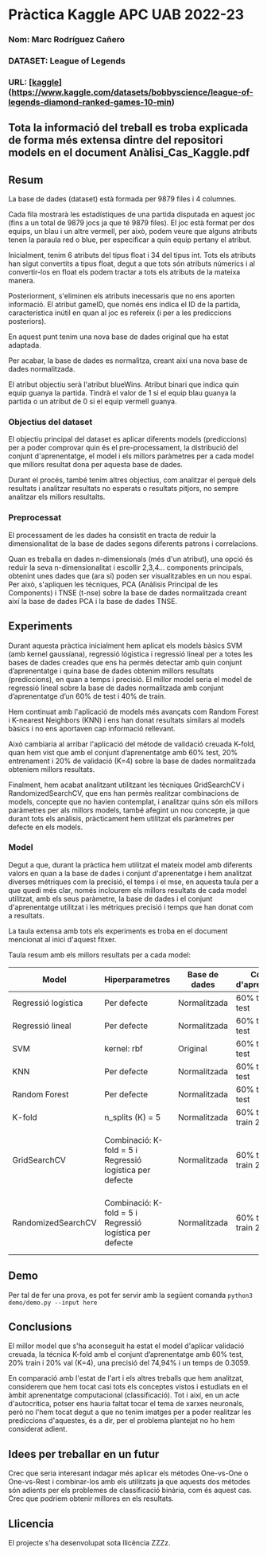 # Pràctica Kaggle APC UAB 2022-23
### Nom: Marc Rodríguez Cañero
### DATASET: League of Legends
### URL: [[kaggle](http://....)](https://www.kaggle.com/datasets/bobbyscience/league-of-legends-diamond-ranked-games-10-min)

## Tota la informació del treball es troba explicada de forma més extensa dintre del repositori models en el document Anàlisi_Cas_Kaggle.pdf

## Resum
La base de dades (dataset) està formada per 9879 files i 4 columnes.

Cada fila mostrarà les estadístiques de una partida disputada en aquest joc (fins a un total de 9879 jocs ja que té 9879 files).
El joc està format per dos equips, un blau i un altre vermell, per això, podem veure que alguns atributs tenen la paraula red o blue, per especificar a quin equip pertany el atribut.

Inicialment, tenim 6 atributs del tipus float i 34 del tipus int. Tots els atributs han sigut convertits a tipus float, degut a que tots són atributs númerics i al convertir-los en float els podem tractar a tots els atributs de la mateixa manera.

Posteriorment, s'eliminen els atributs inecessaris que no ens aporten informació. El atribut gameID, que només ens indica el ID de la partida, característica inútil en quan al joc es refereix (i per a les prediccions posteriors).

En aquest punt tenim una nova base de dades original que ha estat adaptada.

Per acabar, la base de dades es normalitza, creant així una nova base de dades normalitzada.

El atribut objectiu serà l'atribut blueWins. Atribut binari que indica quin equip guanya la partida. Tindrà el valor de 1 si el equip blau guanya la partida o un atribut de 0 si el equip vermell guanya. 


### Objectius del dataset
El objectiu principal del dataset es aplicar diferents models (prediccions) per a poder comprovar quin és el pre-processament, la distribució del conjunt d'aprenentatge, el model i els millors paràmetres per a cada model que millors resultat dona per aquesta base de dades. 

Durant el procés, també tenim altres objectius, com analitzar el perquè dels resultats i analitzar resultats no esperats o resultats pitjors, no sempre analitzar els millors resultalts.

### Preprocessat

El processament de les dades ha consistit en tracta de reduir la dimensionalitat de la base de dades segons diferents patrons i correlacions.

Quan es treballa en dades n-dimensionals (més d'un atribut), una opció és reduir la seva n-dimensionalitat i escollir 2,3,4... components principals, obtenint unes dades que (ara sí) poden ser visualitzables en un nou espai. Per això, s'apliquen les técniques, PCA (Anàlisis Principal de les Components) i TNSE (t-nse) sobre la base de dades normalitzada creant així la base de dades PCA i la base de dades TNSE. 

## Experiments
Durant aquesta pràctica inicialment hem aplicat els models bàsics SVM (amb kernel gaussiana), regressió lógistica i regressió lineal per a totes les bases de dades creades que ens ha permès detectar amb quin conjunt d’aprenentatge i quina base de dades obtenim millors resultats (prediccions), en quan a temps i precisió. El millor model seria el model de regressió lineal sobre la base de dades normalitzada amb conjunt d’aprenentatge d’un 60% de test i 40% de train.

Hem continuat amb l'aplicació de models més avançats com Random Forest i K-nearest Neighbors (KNN) i ens han donat resultats similars al models bàsics i no ens aportaven cap informació rellevant. 

Això cambiaria al arribar l'aplicació del métode de validació creuada K-fold, quan hem vist que amb el conjunt d’aprenentatge amb 60% test, 20% entrenament i 20% de validació (K=4) sobre la base de dades normalitzada obteniem millors resultats.

Finalment, hem acabat analitzant utilitzant les tècniques  GridSearchCV i RandomizedSearchCV, que ens han permès realitzar combinacions de models, concepte que no havien contemplat, i analitzar quins són els millors paràmetres per als millors models, també afegint un nou concepte, ja que durant tots els anàlisis, pràcticament hem utilitzat els paràmetres per defecte en els models. 

### Model
Degut a que, durant la pràctica hem utilitzat el mateix model amb diferents valors en quan a la base de dades i conjunt d'aprenentatge i hem analitzat diverses métriques com la precisió, el temps i el mse, en aquesta taula per a que quedi més clar, només inclourem els millors resultats de cada model utilitzat, amb els seus paràmetre, la base de dades i el conjunt d'aprenentatge utilitzat i les métriques precisió i temps que han donat com a resultats.

La taula extensa amb tots els experiments es troba en el document mencionat al inici d'aquest fitxer.

Taula resum amb els millors resultats per a cada model:

| Model | Hiperparametres | Base de dades | Conjunt d'aprenentatge | Precisió (%) | Temps (segons) |
| -- | -- | -- | -- |--| -- |
| Regressió logística | Per defecte | Normalitzada | 60% train 40% test | 72,89 | 0.0229 | 
| Regressió lineal | Per defecte | Normalitzada | 60% train 40% test | 27,42 | 0.0089 |
| SVM | kernel: rbf | Original | 60% train 40% test | 72,79 | 2.1056 |
| KNN | Per defecte | Normalitzada | 60% train 40% test | 69,14 | 0.6634 |
| Random Forest | Per defecte | Normalitzada | 60% train 40% test | 71,62 | 0.9612 |
| K-fold | n_splits (K) = 5 | Normalitzada | 60% test 20% train 20% val | 74,94 | 0.3059 |
| GridSearchCV | Combinació: K-fold = 5 i Regressió logística per defecte | Normalitzada | 60% test 20% train 20% val | 73,09 | Varies proves (no es calcula el temps)|
| RandomizedSearchCV | Combinació: K-fold = 5 i Regressió logística per defecte | Normalitzada | 60% test 20% train 20% val | 73,09 | Varies proves (no es calcula el temps)|

## Demo
Per tal de fer una prova, es pot fer servir amb la següent comanda
``` python3 demo/demo.py --input here ```

## Conclusions
El millor model que s'ha aconseguit ha estat el model d'aplicar validació creuada, la técnica K-fold amb el conjunt d’aprenentatge amb 60% test, 20% train i 20% val (K=4), una precisió del  74,94% i un temps de 0.3059. 

En comparació amb l'estat de l'art i els altres treballs que hem analitzat, considerem que hem tocat casi tots els conceptes vistos i estudiats en el àmbit aprenentatge computacional (classificació). Tot i així, en un acte d'autocrítica, potser ens hauria faltat tocar el tema de xarxes neuronals, però no l'hem tocat degut a que no tenim imatges per a poder realitzar les prediccions d'aquestes, és a dir, per el problema plantejat no ho hem considerat adient.

## Idees per treballar en un futur
Crec que seria interesant indagar més aplicar els métodes One-vs-One o One-vs-Rest i combinar-los amb els utilitzats ja que aquests dos métodes són adients per els problemes de classificació binària, com és aquest cas. Crec que podriem obtenir millores en els resultats.

## Llicencia
El projecte s’ha desenvolupat sota llicència ZZZz.
